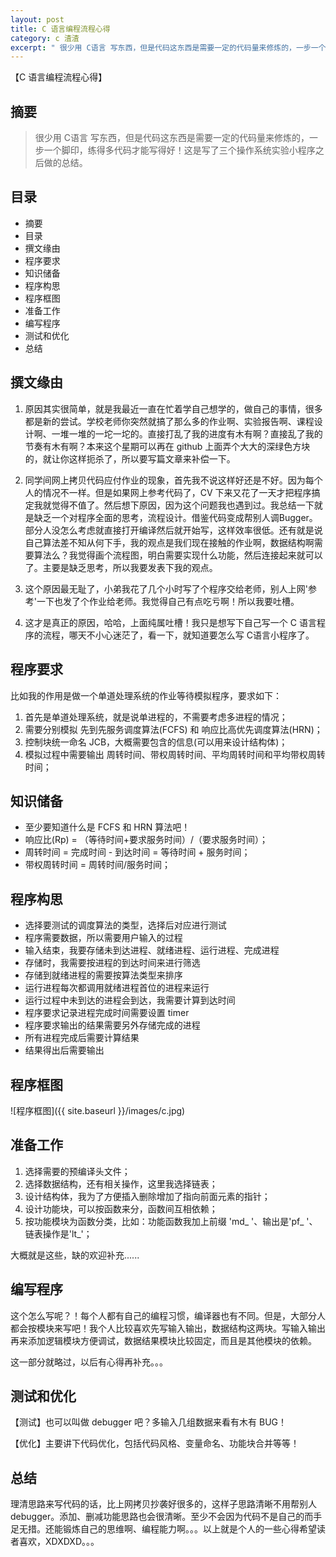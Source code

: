 ```yaml
---
layout: post
title: C 语言编程流程心得
category: c 渣渣
excerpt: " 很少用 C语言 写东西，但是代码这东西是需要一定的代码量来修炼的，一步一个脚印，练得多代码..."
---
```


【C 语言编程流程心得】

## 摘要

> 很少用 C语言 写东西，但是代码这东西是需要一定的代码量来修炼的，一步一个脚印，练得多代码才能写得好！这是写了三个操作系统实验小程序之后做的总结。

## 目录

- 摘要
- 目录
- 撰文缘由
- 程序要求
- 知识储备
- 程序构思
- 程序框图
- 准备工作
- 编写程序
- 测试和优化
- 总结

## 撰文缘由
1. 原因其实很简单，就是我最近一直在忙着学自己想学的，做自己的事情，很多都是新的尝试。学校老师你突然就搞了那么多的作业啊、实验报告啊、课程设计啊、一堆一堆的一坨一坨的。直接打乱了我的进度有木有啊？直接乱了我的节奏有木有啊？本来这个星期可以再在 github 上面弄个大大的深绿色方块的，就让你这样扼杀了，所以要写篇文章来补偿一下。

2. 同学间网上拷贝代码应付作业的现象，首先我不说这样好还是不好。因为每个人的情况不一样。但是如果网上参考代码了，CV 下来又花了一天才把程序搞定我就觉得不值了。然后想下原因，因为这个问题我也遇到过。我总结一下就是缺乏一个对程序全面的思考，流程设计。借鉴代码变成帮别人调Bugger。部分人没怎么考虑就直接打开编译然后就开始写，这样效率很低。还有就是说自己算法差不知从何下手，我的观点是我们现在接触的作业啊，数据结构啊需要算法么？我觉得画个流程图，明白需要实现什么功能，然后连接起来就可以了。主要是缺乏思考，所以我要发表下我的观点。

3. 这个原因最无耻了，小弟我花了几个小时写了个程序交给老师，别人上网'参考'一下也发了个作业给老师。我觉得自己有点吃亏啊！所以我要吐槽。

4. 这才是真正的原因，哈哈，上面纯属吐槽！我只是想写下自己写一个 C 语言程序的流程，哪天不小心迷茫了，看一下，就知道要怎么写 C语言小程序了。

## 程序要求

比如我的作用是做一个单道处理系统的作业等待模拟程序，要求如下：

1. 首先是单道处理系统，就是说单进程的，不需要考虑多进程的情况；
2. 需要分别模拟 先到先服务调度算法(FCFS) 和 响应比高优先调度算法(HRN)；
3. 控制块统一命名 JCB，大概需要包含的信息(可以用来设计结构体)；
4. 模拟过程中需要输出 周转时间、带权周转时间、平均周转时间和平均带权周转时间；

## 知识储备

- 至少要知道什么是 FCFS 和 HRN 算法吧！
- 响应比(Rp) = （等待时间+要求服务时间）/（要求服务时间）；
- 周转时间 = 完成时间 - 到达时间 = 等待时间 + 服务时间；
- 带权周转时间 = 周转时间/服务时间；

## 程序构思

- 选择要测试的调度算法的类型，选择后对应进行测试
- 程序需要数据，所以需要用户输入的过程
- 输入结束，我要存储未到达进程、就绪进程、运行进程、完成进程
- 存储时，我需要按进程的到达时间来进行筛选
- 存储到就绪进程的需要按算法类型来排序
- 运行进程每次都调用就绪进程首位的进程来运行
- 运行过程中未到达的进程会到达，我需要计算到达时间
- 程序要求记录进程完成时间需要设置 timer
- 程序要求输出的结果需要另外存储完成的进程
- 所有进程完成后需要计算结果
- 结果得出后需要输出

## 程序框图

![程序框图]({{ site.baseurl }}/images/c.jpg)

## 准备工作

1. 选择需要的预编译头文件；
2. 选择数据结构，还有相关操作，这里我选择链表；
3. 设计结构体，我为了方便插入删除增加了指向前面元素的指针；
4. 设计功能块，可以按函数来分，函数间互相依赖；
5. 按功能模块为函数分类，比如：功能函数我加上前缀 'md_ '、输出是'pf_ '、链表操作是'lt_'；

大概就是这些，缺的欢迎补充......

## 编写程序

这个怎么写呢？！每个人都有自己的编程习惯，编译器也有不同。但是，大部分人都会按模块来写吧！我个人比较喜欢先写输入输出，数据结构这两块。写输入输出再来添加逻辑模块方便调试，数据结果模块比较固定，而且是其他模块的依赖。

这一部分就略过，以后有心得再补充。。。

## 测试和优化

【测试】也可以叫做 debugger 吧？多输入几组数据来看有木有 BUG！

【优化】主要讲下代码优化，包括代码风格、变量命名、功能块合并等等！

## 总结

理清思路来写代码的话，比上网拷贝抄袭好很多的，这样子思路清晰不用帮别人debugger。添加、删减功能思路也会很清晰。至少不会因为代码不是自己的而手足无措。还能锻炼自己的思维啊、编程能力啊。。。以上就是个人的一些心得希望读者喜欢，XDXDXD。。。